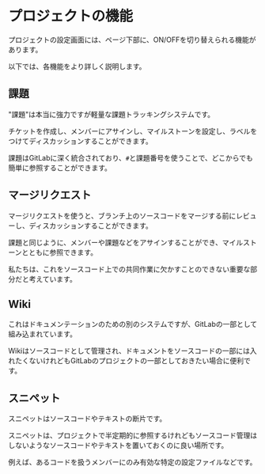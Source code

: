 # プロジェクトの機能

プロジェクトの設定画面には、ページ下部に、ON/OFFを切り替えられる機能があります。

以下では、各機能をより詳しく説明します。

## 課題

"課題"は本当に強力ですが軽量な課題トラッキングシステムです。

チケットを作成し、メンバーにアサインし、マイルストーンを設定し、ラベルをつけてディスカッションすることができます。

課題はGitLabに深く統合されており、`#`と課題番号を使うことで、どこからでも簡単に参照することができます。

## マージリクエスト

マージリクエストを使うと、ブランチ上のソースコードをマージする前にレビューし、ディスカッションすることができます。

課題と同じように、メンバーや課題などをアサインすることができ、マイルストーンとともに参照できます。

私たちは、これをソースコード上での共同作業に欠かすことのできない重要な部分だと考えています。

## Wiki

これはドキュメンテーションのための別のシステムですが、GitLabの一部として組み込まれています。

Wikiはソースコードとして管理され、ドキュメントをソースコードの一部には入れたくないけれどもGitLabのプロジェクトの一部としておきたい場合に便利です。

## スニペット

スニペットはソースコードやテキストの断片です。

スニペットは、プロジェクトで半定期的に参照するけれどもソースコード管理はしないようなソースコードやテキストを置いておくのに良い場所です。

例えば、あるコードを扱うメンバーにのみ有効な特定の設定ファイルなどです。
